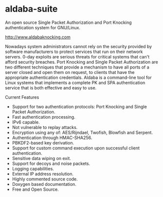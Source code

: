 # aldaba-suite
An open source Single Packet Authorization and Port Knocking authentication system for GNU/Linux.

http://www.aldabaknocking.com

Nowadays system administrators cannot rely on the security provided by software manufacturers to protect services that run on their network servers. 0-day exploits are serious threats for critical systems that can't afford security breaches. Port Knocking and Single Packet Authorization are two different techniques that provide a mechanism to have all ports of a server closed and open them on request, to clients that have the appropriate authentication credentials. Aldaba is a command-line tool for Linux systems that implements a complete PK and SPA authentication service that is both effective and easy to use.

Current Features

- Support for two authentication protocols: Port Knocking and Single Packet Authorization.
- Fast authentication processing.
- IPv6 capable.
- Not vulnerable to replay attacks.
- Encryption using any of: AES/Rijndael, Twofish, Blowfish and Serpent.
- Authentication through HMAC-SHA256.
- PBKDF2-based key derivation.
- Support for custom command execution upon successful client authentication.
- Sensitive data wiping on exit.
- Support for decoys and noise packets.
- Logging capabilities.
- External IP address resolution.
- Highly commented source code.
- Doxygen based documentation.
- Free and Open Source.
